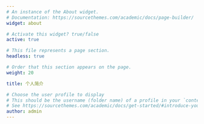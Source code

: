 ```yaml
---
# An instance of the About widget.
# Documentation: https://sourcethemes.com/academic/docs/page-builder/
widget: about

# Activate this widget? true/false
active: true

# This file represents a page section.
headless: true

# Order that this section appears on the page.
weight: 20

title: 个人简介

# Choose the user profile to display
# This should be the username (folder name) of a profile in your `content/authors/` folder.
# See https://sourcethemes.com/academic/docs/get-started/#introduce-yourself
author: admin
---
```

